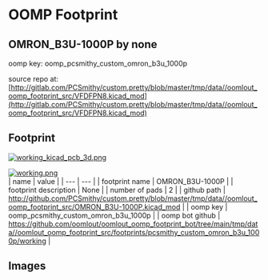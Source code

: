 # OOMP Footprint  
## OMRON_B3U-1000P  by none  
  
oomp key: oomp_pcsmithy_custom_omron_b3u_1000p  
  
source repo at: [http://gitlab.com/PCSmithy/custom.pretty/blob/master/tmp/data//oomlout_oomp_footprint_src/VFDFPN8.kicad_mod](http://gitlab.com/PCSmithy/custom.pretty/blob/master/tmp/data//oomlout_oomp_footprint_src/VFDFPN8.kicad_mod)  
## Footprint  
  
[![working_kicad_pcb_3d.png](working_kicad_pcb_3d_600.png)](working_kicad_pcb_3d.png)  
  
[![working.png](working_600.png)](working.png)  
| name | value | 
| --- | --- | 
| footprint name | OMRON_B3U-1000P | 
| footprint description | None | 
| number of pads | 2 | 
| github path | http://github.com/PCSmithy/custom.pretty/blob/master/tmp/data//oomlout_oomp_footprint_src/OMRON_B3U-1000P.kicad_mod | 
| oomp key | oomp_pcsmithy_custom_omron_b3u_1000p | 
| oomp bot github | https://github.com/oomlout/oomlout_oomp_footprint_bot/tree/main/tmp/data//oomlout_oomp_footprint_src/footprints/pcsmithy_custom_omron_b3u_1000p/working | 
## Images  
